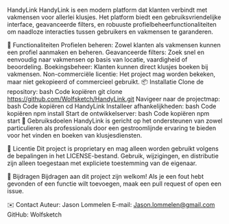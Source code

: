 HandyLink
HandyLink is een modern platform dat klanten verbindt met vakmensen voor allerlei klusjes. Het platform biedt een gebruiksvriendelijke interface, geavanceerde filters, en robuuste profielbeheerfunctionaliteiten om naadloze interacties tussen gebruikers en vakmensen te garanderen.

🚀 Functionaliteiten
Profielen beheren: Zowel klanten als vakmensen kunnen een profiel aanmaken en beheren.
Geavanceerde filters: Zoek snel en eenvoudig naar vakmensen op basis van locatie, vaardigheid of beoordeling.
Boekingsbeheer: Klanten kunnen direct klusjes boeken bij vakmensen.
Non-commerciële licentie: Het project mag worden bekeken, maar niet gekopieerd of commercieel gebruikt.
📦 Installatie
Clone de repository:
bash
Code kopiëren
git clone https://github.com/Wolfsketch/HandyLink.git
Navigeer naar de projectmap:
bash
Code kopiëren
cd HandyLink
Installeer afhankelijkheden:
bash
Code kopiëren
npm install
Start de ontwikkelserver:
bash
Code kopiëren
npm start
🌟 Gebruiksdoelen
HandyLink is gericht op het ondersteunen van zowel particulieren als professionals door een gestroomlijnde ervaring te bieden voor het vinden en boeken van klusjesdiensten.

📖 Licentie
Dit project is proprietary en mag alleen worden gebruikt volgens de bepalingen in het LICENSE-bestand.
Gebruik, wijzigingen, en distributie zijn alleen toegestaan met expliciete toestemming van de eigenaar.

🤝 Bijdragen
Bijdragen aan dit project zijn welkom! Als je een fout hebt gevonden of een functie wilt toevoegen, maak een pull request of open een issue.

✉️ Contact
Auteur: Jason Lommelen
E-mail: Jason.lommelen@gmail.com
GitHub: Wolfsketch
